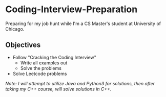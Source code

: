 # Coding-Interview-Preparation
Preparing for my job hunt while I'm a CS Master's student at 
University of Chicago. 

## Objectives
* Follow "Cracking the Coding Interview"
    * Write all examples out 
    * Solve the problems 
* Solve Leetcode problems

_Note: I will attempt to utilize Java and Python3 for solutions, 
then after taking my C++ course, will solve solutions in C++._